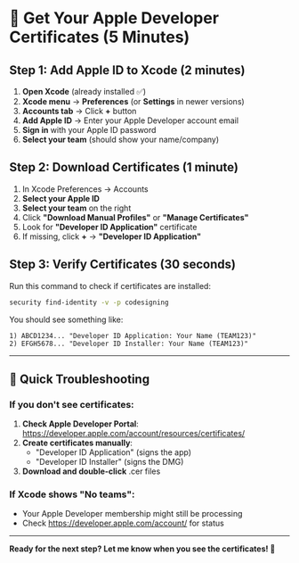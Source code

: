 # 🚀 Get Your Apple Developer Certificates (5 Minutes)

## Step 1: Add Apple ID to Xcode (2 minutes)

1. **Open Xcode** (already installed ✅)
2. **Xcode menu** → **Preferences** (or **Settings** in newer versions)
3. **Accounts tab** → Click **+** button
4. **Add Apple ID** → Enter your Apple Developer account email
5. **Sign in** with your Apple ID password
6. **Select your team** (should show your name/company)

## Step 2: Download Certificates (1 minute)

1. In Xcode Preferences → Accounts
2. **Select your Apple ID**
3. **Select your team** on the right
4. Click **"Download Manual Profiles"** or **"Manage Certificates"**
5. Look for **"Developer ID Application"** certificate
6. If missing, click **+** → **"Developer ID Application"**

## Step 3: Verify Certificates (30 seconds)

Run this command to check if certificates are installed:

```bash
security find-identity -v -p codesigning
```

You should see something like:
```
1) ABCD1234... "Developer ID Application: Your Name (TEAM123)"
2) EFGH5678... "Developer ID Installer: Your Name (TEAM123)"  
```

---

## 🚨 Quick Troubleshooting

### If you don't see certificates:
1. **Check Apple Developer Portal**: https://developer.apple.com/account/resources/certificates/
2. **Create certificates manually**:
   - "Developer ID Application" (signs the app)
   - "Developer ID Installer" (signs the DMG)
3. **Download and double-click** .cer files

### If Xcode shows "No teams":
- Your Apple Developer membership might still be processing
- Check https://developer.apple.com/account/ for status

---

**Ready for the next step? Let me know when you see the certificates! 🔐**
